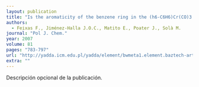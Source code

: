 ```yaml
---
layout: publication
title: "Is the aromaticity of the benzene ring in the (h6-C6H6)Cr(CO)3 complex larger than that of the isolated benzene molecule?"
authors:
  - Feixas F., Jiménez-Halla J.O.C., Matito E., Poater J., Solà M.
journal: "Pol J. Chem."
year: 2007
volume: 81
pages: "783-797"
url: "http://yadda.icm.edu.pl/yadda/element/bwmeta1.element.baztech-article-BUJ5-0014-0041"
extra: ""
---
```


Descripción opcional de la publicación.
